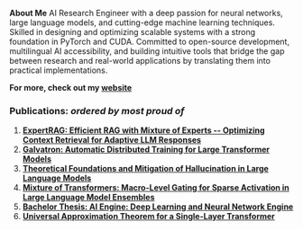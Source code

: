 **About Me** AI Research Engineer with a deep passion for neural networks, large language models, and cutting-edge machine 
learning techniques. Skilled in designing and optimizing scalable systems with a strong foundation in PyTorch 
and CUDA. Committed to open-source development, multilingual AI accessibility, and building intuitive tools
that bridge the gap between research and real-world applications by translating them into practical implementations.                    

**For more, check out my [website](https://esmail-ibraheem.github.io/)**   

### **Publications:** _ordered by most proud of_
1. **[ExpertRAG: Efficient RAG with Mixture of Experts -- Optimizing Context Retrieval for Adaptive LLM Responses ](https://arxiv.org/abs/2504.08744)**
2. **[Galvatron: Automatic Distributed Training for Large Transformer Models](https://arxiv.org/abs/2504.03662)**
3. **[Theoretical Foundations and Mitigation of Hallucination in Large Language Models ](https://arxiv.org/abs/2507.22915)**
4. **[Mixture of Transformers: Macro-Level Gating for Sparse Activation in Large Language Model Ensembles](http://dx.doi.org/10.13140/RG.2.2.25049.02400)**
5. **[Bachelor Thesis: AI Engine: Deep Learning and Neural Network Engine](http://dx.doi.org/10.13140/RG.2.2.22814.24643)**
6. **[Universal Approximation Theorem for a Single-Layer Transformer](https://arxiv.org/abs/2507.10581)**

 
<!--
**Esmail-ibraheem/Esmail-ibraheem** is a ✨ _special_ ✨ repository because its `README.md` (this file) appears on your GitHub profile.

Here are some ideas to get you started:

- 🔭 I’m currently working on ...
- 🌱 I’m currently learning ...
- 👯 I’m looking to collaborate on ...
- 🤔 I’m looking for help with ...
- 💬 Ask me about ...
- 📫 How to reach me: ...
- 😄 Pronouns: ...
- ⚡ Fun fact: ...
-->
